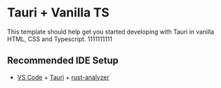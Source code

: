 # Tauri + Vanilla TS

This template should help get you started developing with Tauri in vanilla HTML, CSS and Typescript.
1111111111
## Recommended IDE Setup

- [VS Code](https://code.visualstudio.com/) + [Tauri](https://marketplace.visualstudio.com/items?itemName=tauri-apps.tauri-vscode) + [rust-analyzer](https://marketplace.visualstudio.com/items?itemName=rust-lang.rust-analyzer)
